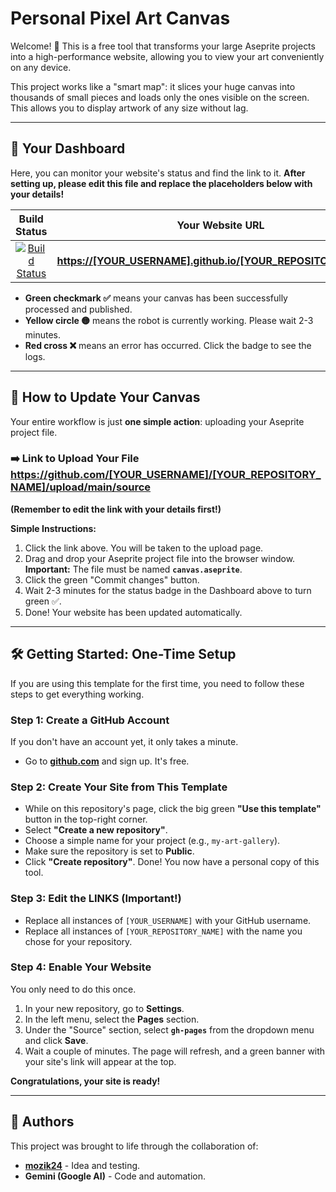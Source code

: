 # Personal Pixel Art Canvas

Welcome! 👋 This is a free tool that transforms your large Aseprite projects into a high-performance website, allowing you to view your art conveniently on any device.

This project works like a "smart map": it slices your huge canvas into thousands of small pieces and loads only the ones visible on the screen. This allows you to display artwork of any size without lag.

---

## 🚀 Your Dashboard

Here, you can monitor your website's status and find the link to it. **After setting up, please edit this file and replace the placeholders below with your details!**

| Build Status | Your Website URL |
| :---: | :---: |
| [![Build Status](https://github.com/[YOUR_USERNAME]/[YOUR_REPOSITORY_NAME]/actions/workflows/deploy.yml/badge.svg)](https://github.com/[YOUR_USERNAME]/[YOUR_REPOSITORY_NAME]/actions) | **[https://[YOUR_USERNAME].github.io/[YOUR_REPOSITORY_NAME]/](https://[YOUR_USERNAME].github.io/[YOUR_REPOSITORY_NAME]/)** |

* **Green checkmark ✅** means your canvas has been successfully processed and published.
* **Yellow circle 🟡** means the robot is currently working. Please wait 2-3 minutes.
* **Red cross ❌** means an error has occurred. Click the badge to see the logs.

---

## 🎨 How to Update Your Canvas

Your entire workflow is just **one simple action**: uploading your Aseprite project file.

### ➡️ Link to Upload Your File https://github.com/[YOUR_USERNAME]/[YOUR_REPOSITORY_NAME]/upload/main/source

**(Remember to edit the link with your details first!)**

**Simple Instructions:**

1.  Click the link above. You will be taken to the upload page.
2.  Drag and drop your Aseprite project file into the browser window. **Important:** The file must be named **`canvas.aseprite`**.
3.  Click the green "Commit changes" button.
4.  Wait 2-3 minutes for the status badge in the Dashboard above to turn green ✅.
5.  Done! Your website has been updated automatically.

---

## 🛠️ Getting Started: One-Time Setup

If you are using this template for the first time, you need to follow these steps to get everything working.

### Step 1: Create a GitHub Account

If you don't have an account yet, it only takes a minute.

* Go to **[github.com](https://github.com)** and sign up. It's free.

### Step 2: Create Your Site from This Template

* While on this repository's page, click the big green **"Use this template"** button in the top-right corner.
* Select **"Create a new repository"**.
* Choose a simple name for your project (e.g., `my-art-gallery`).
* Make sure the repository is set to **Public**.
* Click **"Create repository"**. Done! You now have a personal copy of this tool.

### Step 3: Edit the LINKS (Important!)

* Replace all instances of `[YOUR_USERNAME]` with your GitHub username.
* Replace all instances of `[YOUR_REPOSITORY_NAME]` with the name you chose for your repository.

### Step 4: Enable Your Website

You only need to do this once.

1.  In your new repository, go to **Settings**.
2.  In the left menu, select the **Pages** section.
3.  Under the "Source" section, select **`gh-pages`** from the dropdown menu and click **Save**.
4.  Wait a couple of minutes. The page will refresh, and a green banner with your site's link will appear at the top.

**Congratulations, your site is ready!**

---

## 👥 Authors

This project was brought to life through the collaboration of:

* **[mozik24](https://github.com/mozik24)** - Idea and testing.
* **Gemini (Google AI)** - Code and automation.
